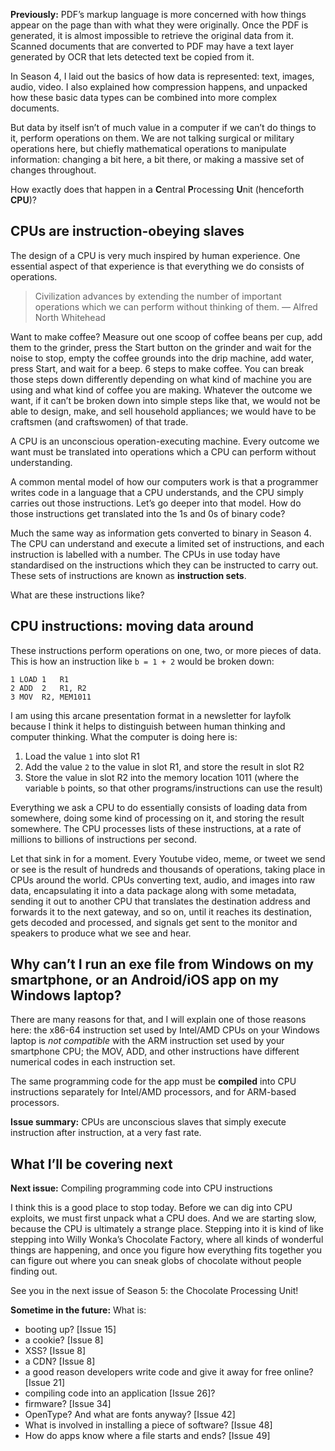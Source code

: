 **Previously:** PDF’s markup language is more concerned with how things appear on the page than with what they were originally. Once the PDF is generated, it is almost impossible to retrieve the original data from it. Scanned documents that are converted to PDF may have a text layer generated by OCR that lets detected text be copied from it.

In Season 4, I laid out the basics of how data is represented: text, images, audio, video. I also explained how compression happens, and unpacked how these basic data types can be combined into more complex documents.

But data by itself isn’t of much value in a computer if we can’t do things to it, perform operations on them. We are not talking surgical or military operations here, but chiefly mathematical operations to manipulate information: changing a bit here, a bit there, or making a massive set of changes throughout.

How exactly does that happen in a **C**entral **P**rocessing **U**nit (henceforth **CPU**)?

## CPUs are instruction-obeying slaves

The design of a CPU is very much inspired by human experience. One essential aspect of that experience is that everything we do consists of operations.

> Civilization advances by extending the number of important operations which we can perform without thinking of them.
— Alfred North Whitehead

Want to make coffee? Measure out one scoop of coffee beans per cup, add them to the grinder, press the Start button on the grinder and wait for the noise to stop, empty the coffee grounds into the drip machine, add water, press Start, and wait for a beep. 6 steps to make coffee. You can break those steps down differently depending on what kind of machine you are using and what kind of coffee you are making. Whatever the outcome we want, if it can’t be broken down into simple steps like that, we would not be able to design, make, and sell household appliances; we would have to be craftsmen (and craftswomen) of that trade.

A CPU is an unconscious operation-executing machine. Every outcome we want must be translated into operations which a CPU can perform without understanding.

A common mental model of how our computers work is that a programmer writes code in a language that a CPU understands, and the CPU simply carries out those instructions. Let’s go deeper into that model. How do those instructions get translated into the 1s and 0s of binary code?

Much the same way as information gets converted to binary in Season 4. The CPU can understand and execute a limited set of instructions, and each instruction is labelled with a number. The CPUs in use today have standardised on the instructions which they can be instructed to carry out. These sets of instructions are known as **instruction sets**.

What are these instructions like?

## CPU instructions: moving data around

These instructions perform operations on one, two, or more pieces of data. This is how an instruction like `b = 1 + 2` would be broken down:

```
1 LOAD 1   R1
2 ADD  2   R1, R2
3 MOV  R2, MEM1011
```

I am using this arcane presentation format in a newsletter for layfolk because I think it helps to distinguish between human thinking and computer thinking. What the computer is doing here is:

1. Load the value `1` into slot R1
2. Add the value `2` to the value in slot R1, and store the result in slot R2
3. Store the value in slot R2 into the memory location 1011 (where the variable `b` points, so that other programs/instructions can use the result)

Everything we ask a CPU to do essentially consists of loading data from somewhere, doing some kind of processing on it, and storing the result somewhere. The CPU processes lists of these instructions, at a rate of millions to billions of instructions per second.

Let that sink in for a moment. Every Youtube video, meme, or tweet we send or see is the result of hundreds and thousands of operations, taking place in CPUs around the world. CPUs converting text, audio, and images into raw data, encapsulating it into a data package along with some metadata, sending it out to another CPU that translates the destination address and forwards it to the next gateway, and so on, until it reaches its destination, gets decoded and processed, and signals get sent to the monitor and speakers to produce what we see and hear.

## Why can’t I run an exe file from Windows on my smartphone, or an Android/iOS app on my Windows laptop?

There are many reasons for that, and I will explain one of those reasons here: the x86-64 instruction set used by Intel/AMD CPUs on your Windows laptop is *not compatible* with the ARM instruction set used by your smartphone CPU; the MOV, ADD, and other instructions have different numerical codes in each instruction set.

The same programming code for the app must be **compiled** into CPU instructions separately for Intel/AMD processors, and for ARM-based processors.

**Issue summary:** CPUs are unconscious slaves that simply execute instruction after instruction, at a very fast rate.

## What I’ll be covering next

**Next issue:** Compiling programming code into CPU instructions

I think this is a good place to stop today. Before we can dig into CPU exploits, we must first unpack what a CPU does. And we are starting slow, because the CPU is ultimately a strange place. Stepping into it is kind of like stepping into Willy Wonka’s Chocolate Factory, where all kinds of wonderful things are happening, and once you figure how everything fits together you can figure out where you can sneak globs of chocolate without people finding out.

See you in the next issue of Season 5: the Chocolate Processing Unit!

**Sometime in the future:** What is:

- booting up? [Issue 15]
- a cookie? [Issue 8]
- XSS? [Issue 8]
- a CDN? [Issue 8]
- a good reason developers write code and give it away for free online? [Issue 21]
- compiling code into an application [Issue 26]?
- firmware? [Issue 34]
- OpenType? And what are fonts anyway? [Issue 42]
- What is involved in installing a piece of software? [Issue 48]
- How do apps know where a file starts and ends? [Issue 49]
